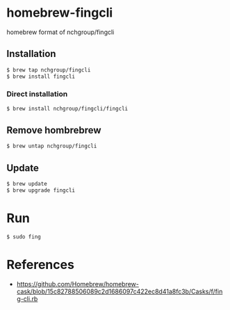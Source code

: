 # homebrew-fingcli
homebrew format of nchgroup/fingcli

## Installation
```bash
$ brew tap nchgroup/fingcli
$ brew install fingcli
```

### Direct installation
```bash
$ brew install nchgroup/fingcli/fingcli
```

## Remove hombrebrew
```bash
$ brew untap nchgroup/fingcli
```

## Update
```bash
$ brew update
$ brew upgrade fingcli
```

# Run
```bash
$ sudo fing
```

# References
* https://github.com/Homebrew/homebrew-cask/blob/15c82788506089c2d1686097c422ec8d41a8fc3b/Casks/f/fing-cli.rb
